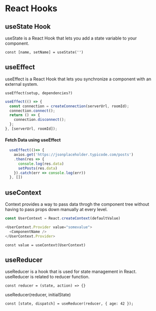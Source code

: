 # React Hooks

## useState Hook

useState is a React Hook that lets you add a state variable to your component.

`const [name, setName] = useState('')`

## useEffect

useEffect is a React Hook that lets you synchronize a component with an external system.

`useEffect(setup, dependencies?)`

```javascript
useEffect(() => {
  const connection = createConnection(serverUrl, roomId);
  connection.connect();
  return () => {
    connection.disconnect();
  };
}, [serverUrl, roomId]);
```

#### Fetch Data using useEffect
```javascript
  useEffect(()=> {
    axios.get('https://jsonplaceholder.typicode.com/posts')
    .then(res => {
      console.log(res.data)
      setPosts(res.data)
    }).catch(err => console.log(err))
  }, [])
```

## useContext

Context provides a way to pass data throgh the component tree without having to pass props down manually at every level.

```javascript
const UserContext = React.createContext(defaultValue)

<UserContext.Provider value="somevalue">
  <ComponentName />
</UserContext.Provider>
```

`const value = useContext(UserContext)`

## useReducer

useReducer is a hook that is used for state management in React.
useReducer is related to reducer function.

`const reducer = (state, action) => {}`

useReducer(reducer, initialState)

`const [state, dispatch] = useReducer(reducer, { age: 42 });`

